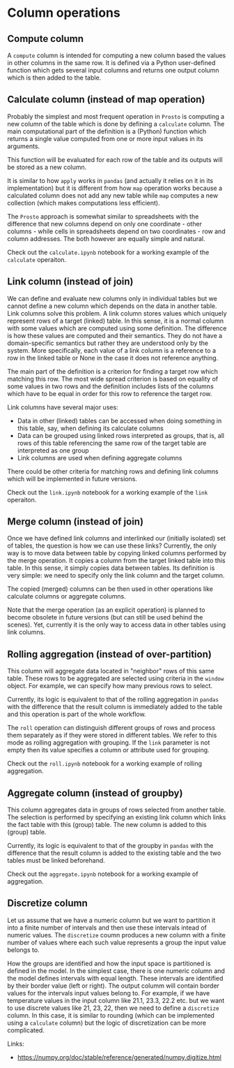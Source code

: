 # Column operations

## Compute column

A `compute` column is intended for computing a new column based the values in other columns in the same row. It is defined via a Python user-defined function which gets several input columns and returns one output column which is then added to the table.

## Calculate column (instead of map operation)

Probably the simplest and most frequent operation in `Prosto` is computing a new column of the table which is done by defining a `calculate` column. The main computational part of the definition is a (Python) function which returns a single value computed from one or more input values in its arguments. 

This function will be evaluated for each row of the table and its outputs will be stored as a new column. 

It is similar to how `apply` works in `pandas` (and actually it relies on it in its implementation) but it is different from how `map` operation works because a calculated column does not add any new table while `map` computes a new collection (which makes computations less efficient). 

The `Prosto` approach is somewhat similar to spreadsheets with the difference that new columns depend on only one coordinate - other columns - while cells in spreadsheets depend on two coordinates - row and column addresses. The both however are equally simple and natural.   

Check out the `calculate.ipynb` notebook for a working example of the `calculate` operaiton.

## Link column (instead of join)

We can define and evaluate new columns only in individual tables but we cannot define a new column which depends on the data in another table. Link columns solve this problem. A link column stores values which uniquely represent rows of a target (linked) table. In this sense, it is a normal column with some values which are computed using some definition. The difference is how these values are computed and their semantics. They do not have a domain-specific semantics but rather they are understood only by the system. More specifically, each value of a link column is a reference to a row in the linked table or None in the case it does not reference anything. 

The main part of the definition is a criterion for finding a target row which matching this row. The most wide spread criterion is based on equality of some values in two rows and the definition includes lists of the columns which have to be equal in order for this row to reference the target row.

Link columns have several major uses:
* Data in other (linked) tables can be accessed when doing something in this table, say, when defining its calculate columns
* Data can be grouped using linked rows interpreted as groups, that is, all rows of this table referencing the same row of the target table are interpreted as one group 
* Link columns are used when defining aggregate columns

There could be other criteria for matching rows and defining link columns which will be implemented in future versions.

Check out the `link.ipynb` notebook for a working example of the `link` operaiton.

## Merge column (instead of join)

Once we have defined link columns and interlinked our (initially isolated) set of tables, the question is how we can use these links? Currently, the only way is to move data between table by copying linked columns performed by the merge operation. It copies a column from the target linked table into this table. In this sense, it simply copies data between tables. Its definition is very simple: we need to specify only the link column and the target column. 

The copied (merged) columns can be then used in other operations like calculate columns or aggregate columns.   

Note that the merge operation (as an explicit operation) is planned to become obsolete in future versions (but can still be used behind the scenes). Yet, currently it is the only way to access data in other tables using link columns. 

## Rolling aggregation (instead of over-partition)

This column will aggregate data located in "neighbor" rows of this same table. These rows to be aggregated are selected using criteria in the `window` object. For example, we can specify how many previous rows to select.

Currently, its logic is equivalent to that of the rolling aggregation in `pandas` with the difference that the result column is immediately added to the table and this operation is part of the whole workflow.

The `roll` operation can distinguish different groups of rows and process them separately as if they were stored in different tables. We refer to this mode as rolling aggregation with grouping. If the `link` parameter is not empty then its value specifies a column or attribute used for grouping.

Check out the `roll.ipynb` notebook for a working example of rolling aggregation.

## Aggregate column (instead of groupby)

This column aggregates data in groups of rows selected from another table. The selection is performed by specifying an existing link column which links the fact table with this (group) table. The new column is added to this (group) table. 

Currently, its logic is equivalent to that of the groupby in `pandas` with the difference that the result column is added to the existing table and the two tables must be linked beforehand.

Check out the `aggregate.ipynb` notebook for a working example of aggregation.

## Discretize column

Let us assume that we have a numeric column but we want to partition it into a finite number of intervals and then use these intervals intead of numeric values. The `discretize` coumn produces a new column with a finite number of values where each such value represents a group the input value belongs to.

How the groups are identified and how the input space is partitioned is defined in the model. In the simplest case, there is one numeric column and the model defines intervals with equal length. These intervals are identified by their border value (left or right). The output columm will contain border values for the intervals input values belong to. For example, if we have temperature values in the input column like 21.1, 23.3, 22.2 etc. but we want to use discrete values like 21, 23, 22, then we need to define a `discretize` column. In this case, it is similar to rounding (which can be implemented using a `calculate` column) but the logic of discretization can be more complicated.

Links:
* https://numpy.org/doc/stable/reference/generated/numpy.digitize.html
